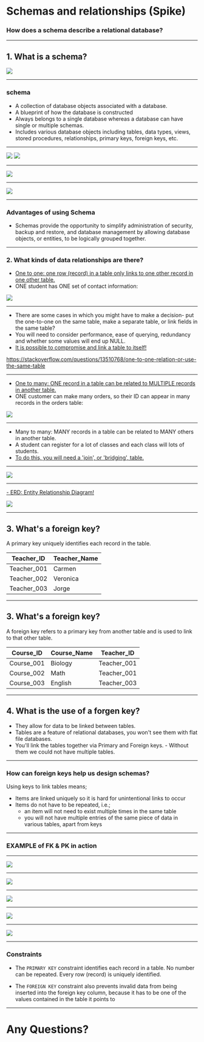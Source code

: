 # Schemas and relationships (Spike)

### How does a schema describe a relational database?

---

<!-- Jihyun -->
## 1. What is a schema?
![](https://i.imgur.com/p8JYmbd.gif)

----

### schema
* A collection of database objects associated with a database.
* A blueprint of how the database is constructed
* Always belongs to a single database whereas a database can have single or multiple schemas. 
* Includes various database objects including tables, data types, views, stored procedures, relationships, primary keys, foreign keys, etc.

----

![](https://i.imgur.com/pgo1jAE.png) ![](https://i.imgur.com/XqOmz4z.png)

----

![](https://i.imgur.com/eXL0bid.png)

----

![](https://i.imgur.com/y45XTwB.png)

<!-- Customer Data: Data related to the customers, such as their name, address, etc
Business: Data required to run the business, such as staff, store locations, payment details, etc
Inventory: Details on all products. In this case the products are movies, so it contains data such as movie title, its category, the actors, etc.
Views: Special view on data used for appraisals.
 -->

----

### Advantages of using Schema
* Schemas provide the opportunity to simplify administration of security, backup and restore, and database management by allowing database objects, or entities, to be logically grouped together.

---

<!-- Jennifer -->
### 2. What kinds of data relationships are there?
 
- [One to one: one row (record) in a table only links to one other record in one other table.](https://https://fmhelp.filemaker.com/help/18/fmp/en/index.html#page/FMP_Help%2Fone-to-one-relationships.html%23)
- ONE student has ONE set of contact information:

![](https://i.imgur.com/SeDtaCL.png)

----

- There are some cases in which you might have to make a decision- put the one-to-one on the same table, make a separate table, or link fields in the same table?
- You will need to consider performance, ease of querying, redundancy and whether some values will end up NULL. 
-  [It is possible to compromise and link a table to itself!](https://support.airtable.com/hc/en-us/articles/218734758-A-beginner-s-guide-to-many-to-many-relationships)

https://stackoverflow.com/questions/13510768/one-to-one-relation-or-use-the-same-table

[](https://media.giphy.com/media/eebmNnxxtSNiw/giphy.gif)

----

- [One to many: ONE record in a table can be related to MULTIPLE records in another table. ](https://fmhelp.filemaker.com/help/18/fmp/en/index.html#page/FMP_Help%2Fone-to-many-relationships.html%23)
- ONE customer can make many orders, so their ID can appear in many records in the orders table:

![](https://i.imgur.com/sfH1CMw.png)


----

- Many to many: MANY records in a table can be related to MANY others in another table.
- A student can register for a lot of classes and each class will lots of students. 
- [To do this, you will need a 'join', or 'bridging', table.](https://fmhelp.filemaker.com/help/18/fmp/en/index.html#page/FMP_Help%2Fmany-to-many-relationships.html%23)

----

![](https://i.imgur.com/IDjkOWS.png)

----

[- ERD: Entity Relationship Diagram!](https://dev.to/helenanders26/entity-relationship-diagrams-explained-by-sonic-the-hedgehog-1m68)

![](https://i.imgur.com/Mn1npJx.png)



---

<!-- Azizi -->
## 3. What's a foreign key?

A primary key uniquely identifies each record in the table.

| Teacher_ID | Teacher_Name|
| ---------- | ----------- | 
| Teacher_001 |	Carmen |
| Teacher_002 |	Veronica |
| Teacher_003 |	Jorge |

----

## 3. What's a foreign key?

A foreign key refers to a primary key from another table and is used to link to that other table.

| Course_ID | Course_Name | Teacher_ID |
| --------- | ----------- | ---------- |
| Course_001| 	Biology |Teacher_001|
|Course_002 |	Math 	|Teacher_001|
|Course_003 |	English |Teacher_003|

----

## 4. What is the use of a forgen key? 

- They allow for data to be linked between tables.
- Tables are a feature of relational databases, you won't see them with flat file databases. 
- You'll link the tables together via Primary and Foreign keys. - Without them we could not have multiple tables. 

----

### How can foreign keys help us design schemas?

Using keys to link tables means;
- Items are linked uniquely so it is hard for unintentional links to occur
- Items do not have to be repeated, i.e.;
    - an item will not need to exist multiple times in the same table
    - you will not have multiple entries of the same piece of data in various tables, apart from keys

---

<!-- Trish -->
### EXAMPLE of FK & PK in action 


----

![](https://i.imgur.com/Rv9iDDx.png)


----

![](https://i.imgur.com/qzj8MeZ.png)


----

![](https://i.imgur.com/JSzvzIV.png)

----

![](https://i.imgur.com/tRvNLDV.png)

----

![](https://i.imgur.com/PT8xbBj.png)

---

<!-- Azizi -->
### Constraints
- The `PRIMARY KEY` constraint identifies each record in a table. No number can be repeated. Every row (record) is uniquely identified. 

- The `FOREIGN KEY` constraint also prevents invalid data from being inserted into the foreign key column, because it has to be one of the values contained in the table it points to

---

# Any Questions?
